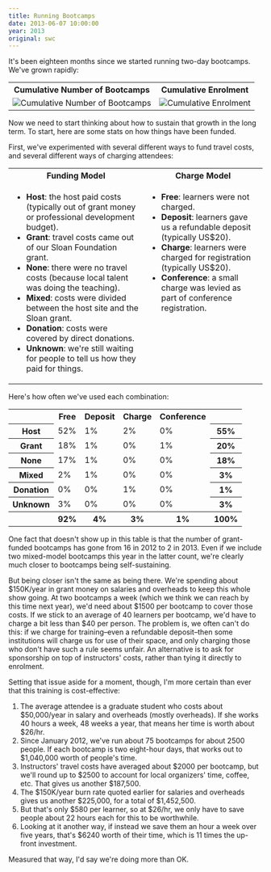 ```yaml
---
title: Running Bootcamps
date: 2013-06-07 10:00:00
year: 2013
original: swc
---
```

<p>
  It's been eighteen months since we started running two-day bootcamps.
  We've grown rapidly:
</p>
<table class="centered">
  <tr>
    <th>Cumulative Number of Bootcamps</th>
    <th>Cumulative Enrolment</th>
  </tr>
  <tr>
    <td><img src="{{'/files/2013/06/bootcamps.png' | relative_url}}" alt="Cumulative Number of Bootcamps" class="centered"></td>
    <td><img src="{{'/files/2013/06/enrolment.png' | relative_url}}" alt="Cumulative Enrolment" class="centered"></td>
  </tr>
</table>
<p>
  Now we need to start thinking about how to sustain that growth in the long term.
  To start,
  here are some stats on how things have been funded.
</p>
<p>
  First,
  we've experimented with several different ways to fund travel costs,
  and several different ways of charging attendees:
</p>
<table class="centered">
  <tr>
    <th><strong>Funding Model</strong></th>
    <th><strong>Charge Model</strong></th>
  </tr>
  <tr>
    <td valign="top">
      <ul>
        <li><strong>Host</strong>: the host paid costs (typically out of grant money or professional development budget).</li>
        <li><strong>Grant</strong>: travel costs came out of our Sloan Foundation grant.</li>
        <li><strong>None</strong>: there were no travel costs (because local talent was doing the teaching).</li>
        <li><strong>Mixed</strong>: costs were divided between the host site and the Sloan grant.</li>
        <li><strong>Donation</strong>: costs were covered by direct donations.</li>
        <li><strong>Unknown</strong>: we're still waiting for people to tell us how they paid for things.</li>
      </ul>
    </td>
    <td valign="top">
      <ul>
        <li><strong>Free</strong>: learners were not charged.</li>
        <li><strong>Deposit</strong>: learners gave us a refundable deposit (typically US$20).</li>
        <li><strong>Charge</strong>: learners were charged for registration (typically US$20).</li>
        <li><strong>Conference</strong>: a small charge was levied as part of conference registration.</li>
      </ul>
    </td>
  </tr>
</table>
<p>
  Here's how often we've used each combination:
</p>
<table class="centered">
  <tr>
    <th></th>
    <th>Free</th>
    <th>Deposit</th>
    <th>Charge</th>
    <th>Conference</th>
    <th></th>
  </tr>
  <tr>
    <th>Host</th>
    <td>52%</td>
    <td>1%</td>
    <td>2%</td>
    <td>0%</td>
    <th>55%</th>
  </tr>
  <tr>
    <th>Grant</th>
    <td>18%</td>
    <td>1%</td>
    <td>0%</td>
    <td>1%</td>
    <th>20%</th>
  </tr>
  <tr>
    <th>None</th>
    <td>17%</td>
    <td>1%</td>
    <td>0%</td>
    <td>0%</td>
    <th>18%</th>
  </tr>
  <tr>
    <th>Mixed</th>
    <td>2%</td>
    <td>1%</td>
    <td>0%</td>
    <td>0%</td>
    <th>3%</th>
  </tr>
  <tr>
    <th>Donation</th>
    <td>0%</td>
    <td>0%</td>
    <td>1%</td>
    <td>0%</td>
    <th>1%</th>
  </tr>
  <tr>
    <th>Unknown</th>
    <td>3%</td>
    <td>0%</td>
    <td>0%</td>
    <td>0%</td>
    <th>3%</th>
  </tr>
  <tr>
    <th></th>
    <th>92%</th>
    <th>4%</th>
    <th>3%</th>
    <th>1%</th>
    <th>100%</th>
  </tr>
</table>
<p>
  One fact that doesn't show up in this table is that
  the number of grant-funded bootcamps has gone from 16 in 2012
  to 2 in 2013.
  Even if we include two mixed-model bootcamps this year in the latter count,
  we're clearly much closer to bootcamps being self-sustaining.
</p>
<p>
  But being closer isn't the same as being there.
  We're spending about $150K/year in grant money on salaries and overheads
  to keep this whole show going.
  At two bootcamps a week
  (which we think we can reach by this time next year),
  we'd need about $1500 per bootcamp to cover those costs.
  If we stick to an average of 40 learners per bootcamp,
  we'd have to charge a bit less than $40 per person.
  The problem is,
  we often can't do this:
  if we charge for training–even a refundable deposit–then
  some institutions will charge us for use of their space,
  and only charging those who don't have such a rule seems unfair.
  An alternative is to ask for sponsorship on top of instructors' costs,
  rather than tying it directly to enrolment.
</p>
<p>
  Setting that issue aside for a moment,
  though,
  I'm more certain than ever that this training is cost-effective:
</p>
<ol>
  <li>
    The average attendee is a graduate student who costs about $50,000/year in salary and overheads
    (mostly overheads).
    If she works 40 hours a week, 48 weeks a year, that means her time is worth about $26/hr.
  </li>
  <li>
    Since January 2012, we've run about 75 bootcamps for about 2500 people.
    If each bootcamp is two eight-hour days,
    that works out to $1,040,000 worth of people's time.
  </li>
  <li>
    Instructors' travel costs have averaged about $2000 per bootcamp,
    but we'll round up to $2500 to account for local organizers' time, coffee, etc.
    That gives us another $187,500.
  </li>
  <li>
    The $150K/year burn rate quoted earlier for salaries and overheads
    gives us another $225,000,
    for a total of $1,452,500.
  </li>
  <li>
    But that's only $580 per learner, so at $26/hr,
    we only have to save people about 22 hours each for this to be worthwhile.
  </li>
  <li>
    Looking at it another way,
    if instead we save them an hour a week over five years,
    that's $6240 worth of their time,
    which is 11 times the up-front investment.
  </li>
</ol>
<p>
  Measured that way,
  I'd say we're doing more than OK.
</p>
